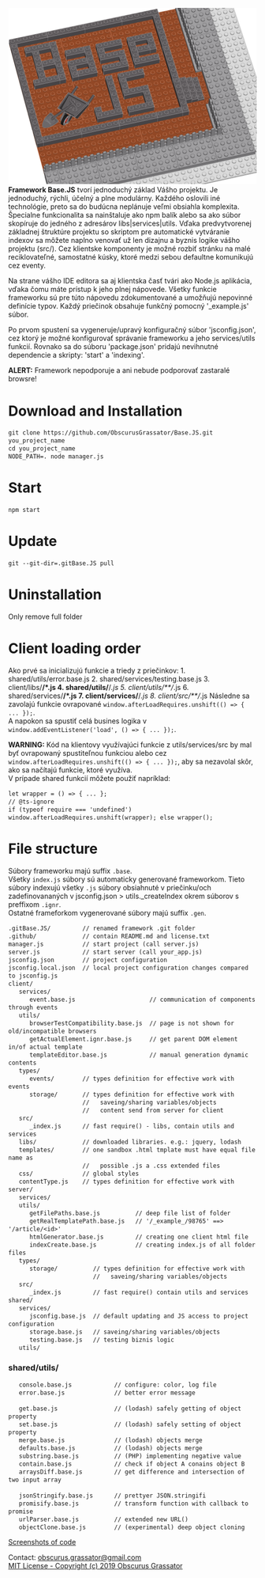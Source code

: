![alt text](./BaseJS.png)
**Framework Base.JS** tvorí jednoduchý základ Vášho projektu. Je jednoduchý, rýchli, účelný a plne modulárny. Každého oslovili iné technológie, preto sa do budúcna neplánuje veľmi obsiahla komplexita. Špecialne funkcionalita sa nainštaluje ako npm balík alebo sa ako súbor skopíruje do jedného z adresárov libs|services|utils. Vďaka predvytvorenej základnej štruktúre projektu so skriptom pre automatické vytváranie indexov sa môžete naplno venovať už len dizajnu a byznis logike vášho projektu (src/). Cez klientske komponenty je možné rozbiť stránku na malé reciklovateľné, samostatné kúsky, ktoré medzi sebou defaultne komunikujú cez eventy.  
  
Na strane vášho IDE editora sa aj klientska časť tvári ako Node.js aplikácia, vďaka čomu máte prístup k jeho plnej nápovede. Všetky funkcie frameworku sú pre túto nápovedu zdokumentované a umožňujú nepovinné definície typov. Každý priečinok obsahuje funkčný pomocný '_example.js' súbor.  
  
Po prvom spustení sa vygeneruje/upravý konfiguračný súbor 'jsconfig.json', cez ktorý je možné konfigurovať správanie frameworku a jeho services/utils funkcií. Rovnako sa do súboru 'package.json' pridajú nevihnutné dependencie a skripty: 'start' a 'indexing'.  
  
**ALERT:** Framework nepodporuje a ani nebude podporovať zastaralé browsre!
  
# Download and Installation
```
git clone https://github.com/ObscurusGrassator/Base.JS.git you_project_name
cd you_project_name
NODE_PATH=. node manager.js
```
  
# Start
```
npm start
```
  
# Update
```
git --git-dir=.gitBase.JS pull
```

# Uninstallation
Only remove full folder
  
  
# Client loading order

Ako prvé sa inicializujú funkcie a triedy z priečinkov:
	1. shared/utils/error.base.js
	2. shared/services/testing.base.js
	3. client/libs/**/*.js
	4. shared/utils/**/*.js
	5. client/utils/**/*.js
	6. shared/services/**/*.js
	7. client/services/**/*.js
	8. client/src/**/*.js
Následne sa zavolajú funkcie ovrapované `window.afterLoadRequires.unshift(() => { ... });`.  
A napokon sa spustiť celá busines logika v `window.addEventListener('load', () => { ... });`.  
  
**WARNING:** Kód na klientovy využívajúci funkcie z utils/services/src by mal byť ovrapowaný spustiteľnou funkciou alebo cez `window.afterLoadRequires.unshift(() => { ... });`, aby sa nezavolal skôr, ako sa načítajú funkcie, ktoré využíva.  
V prípade shared funkcií môžete použiť napríklad:
```
let wrapper = () => { ... };
// @ts-ignore
if (typeof require === 'undefined') window.afterLoadRequires.unshift(wrapper); else wrapper();
```
  
# File structure

Súbory frameworku majú suffix `.base`.  
Všetky `index.js` súbory sú automaticky generované frameworkom. Tieto súbory indexujú všetky `.js` súbory obsiahnuté v priečinku/och zadefinovananých v jsconfig.json > utils._createIndex okrem súborov s preffixom `.ignr`.  
Ostatné frameforkom vygenerované súbory majú suffix `.gen`.  
  
```
.gitBase.JS/         // renamed framework .git folder
.github/             // contain README.md and license.txt
manager.js           // start project (call server.js)
server.js            // start server (call your_app.js)
jsconfig.json        // project configuration
jsconfig.local.json  // local project configuration changes compared to jsconfig.js
client/
   services/
      event.base.js                     // communication of components through events
   utils/
      browserTestCompatibility.base.js  // page is not shown for old/incompatible browsers
      getActualElement.ignr.base.js     // get parent DOM element in/of actual template
      templateEditor.base.js            // manual generation dynamic contents
   types/
      events/        // types definition for effective work with events
      storage/       // types definition for effective work with
                     //   saveing/sharing variables/objects
                     //   content send from server for client
   src/
      _index.js      // fast require() - libs, contain utils and services
   libs/             // downloaded libraries. e.g.: jquery, lodash
   templates/        // one sandbox .html tmplate must have equal file name as
                     //   possible .js a .css extended files
   css/              // global styles
   contentType.js    // types definition for effective work with
server/
   services/
   utils/
      getFilePaths.base.js          // deep file list of folder
      getRealTemplatePath.base.js   // '/_example_/98765' ==> '/article/<id>'
      htmlGenerator.base.js         // creating one client html file
      indexCreate.base.js           // creating index.js of all folder files
   types/
      storage/          // types definition for effective work with
                        //   saveing/sharing variables/objects
   src/
      _index.js         // fast require() contain utils and services
shared/
   services/
      jsconfig.base.js  // default updating and JS access to project configuration
      storage.base.js   // saveing/sharing variables/objects
      testing.base.js   // testing biznis logic
   utils/
```

### shared/utils/
```
   console.base.js            // configure: color, log file
   error.base.js              // better error message

   get.base.js                // (lodash) safely getting of object property
   set.base.js                // (lodash) safely setting of object property
   merge.base.js              // (lodash) objects merge
   defaults.base.js           // (lodash) objects merge
   substring.base.js          // (PHP) implementing negative value 
   contain.base.js            // check if object A conains object B
   arraysDiff.base.js         // get difference and intersection of two input array

   jsonStringify.base.js      // prettyer JSON.stringifi
   promisify.base.js          // transform function with callback to promise
   urlParser.base.js          // extended new URL()
   objectClone.base.js        // (experimental) deep object cloning
```

[Screenshots of code](http://obsgrass.com/public/Base.JS_screenshots)   

Contact: obscurus.grassator@gmail.com  
[MIT License - Copyright (c) 2019 Obscurus Grassator](./license.txt)  
